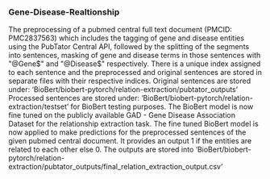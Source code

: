 ### Gene-Disease-Realtionship
The preprocessing of a pubmed central full text document (PMCID: PMC2837563)
which includes the tagging of gene and disease entities using the PubTator Central API, followed by the splitting of the segments into sentences, masking of gene and disease terms in those sentences with "@Gene$"  and "@Disease$" respectively. 
There is a unique index assigned to each sentence and the preprocessed and original sentences are stored in separate files with their respective indices. 
Original sentences are stored under: ‘BioBert/biobert-pytorch/relation-extraction/pubtator_outputs’
Processed sentences are stored under: ‘BioBert/biobert-pytorch/relation-extraction/testset’ for BioBert testing purposes.
The BioBert model is now fine tuned on the publicly available GAD - Gene Disease Association Dataset for the relationship extraction task. 
The fine tuned BioBert model is now applied to make predictions for the preprocessed sentences of the given pubmed central document. It provides an output 1 if the entities are related to each other else 0. 
The outputs are stored into ‘BioBert/biobert-pytorch/relation-extraction/pubtator_outputs/final_relation_extraction_output.csv’
